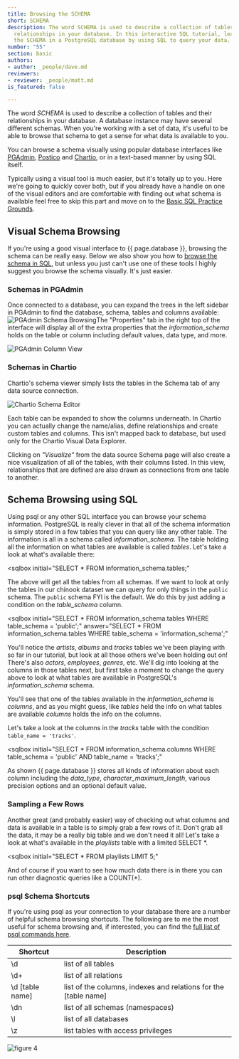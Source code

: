 ```yaml
---
title: Browsing the SCHEMA
short: SCHEMA
description: The word SCHEMA is used to describe a collection of tables and their
  relationships in your database. In this interactive SQL tutorial, learn how to browse
  the SCHEMA in a PostgreSQL database by using SQL to query your data.
number: "55"
section: basic
authors:
- author: _people/dave.md
reviewers:
- reviewer: _people/matt.md
is_featured: false

---
```

The word _SCHEMA_ is used to describe a collection of tables and their relationships in your database.  A database instance may have several different schemas.  When you're working with a set of data, it's useful to be able to browse that schema to get a sense for what data is available to you.

You can browse a schema visually using popular database interfaces like [PGAdmin](#schemas-in-pgadmin), [Postico](https://eggerapps.at/postico/) and [Chartio](#schemas-in-chartio), or in a text-based manner by using SQL itself.

Typically using a visual tool is much easier, but it's totally up to you.  Here we're going to quickly cover both, but if you already have a handle on one of the visual editors and are comfortable with finding out what schema is available feel free to skip this part and move on to the [Basic SQL Practice Grounds](../basic-practice/).

## Visual Schema Browsing

If you're using a good visual interface to {{ page.database }}, browsing the schema can be really easy.  Below we also show you how to [browse the schema in SQL](#schema-browsing-using-sql), but unless you just can't use one of these tools I highly suggest you browse the schema visually.  It's just easier.

### Schemas in PGAdmin

Once connected to a database, you can expand the trees in the left sidebar in PGAdmin to find the database, schema, tables and columns available:![PGAdmin Schema Browsing](/assets/images/learn-sql/pg-admin-schema-1.png)The "Properties" tab in the right top of the interface will display all of the extra properties that the _information_schema_ holds on the table or column including default values, data type, and more.

![PGAdmin Column View](/assets/images/learn-sql/pg-admin-schema-2.png)

### Schemas in Chartio

Chartio's schema viewer simply lists the tables in the Schema tab of any data source connection.

![Chartio Schema Editor](/assets/images/learn-sql/chartio-schema-editor.png)

Each table can be expanded to show the columns underneath.  In Chartio you can actually change the name/alias, define relationships and create custom tables and columns.  This isn't mapped back to database, but used only for the Chartio Visual Data Explorer.

Clicking on _"Visualize"_ from the data source Schema page will also create a nice visualization of all of the tables, with their columns listed.  In this view, relationships that are defined are also drawn as connections from one table to another.

## Schema Browsing using SQL

Using psql or any other SQL interface you can browse your schema information.  PostgreSQL is really clever in that all of the schema information is simply stored in a few tables that you can query like any other table.  The information is all in a schema called _information_schema_.  The table holding all the information on what tables are available is called _tables_.  Let's take a look at what's available there:

<sqlbox
initial="SELECT * FROM information_schema.tables;"

> </sqlbox>

The above will get all the tables from all schemas.  If we want to look at only the tables in our chinook dataset we can query for only things in the `public` schema.  The `public` schema FYI is the default.  We do this by just adding a condition on the _table_schema_ column.

<sqlbox
initial="SELECT * FROM information_schema.tables WHERE table_schema = 'public';"
answer="SELECT * FROM information_schema.tables WHERE table_schema = 'information_schema';"

> </sqlbox>

You'll notice the _artists_, _albums_ and _tracks_ tables we've been playing with so far in our tutorial, but look at all those others we've been holding out on! There's also _actors_, _employees_, _genres_, etc. We'll dig into looking at the columns in those tables next, but first take a moment to change the query above to look at what tables are available in PostgreSQL's _information_schema_ schema.

You'll see that one of the tables available in the _information_schema_ is _columns_, and as you might guess, like _tables_ held the info on what tables are available _columns_ holds the info on the columns.

Let's take a look at the columns in the _tracks_ table with the condition `table_name = 'tracks'`.

<sqlbox
initial="SELECT * FROM information_schema.columns WHERE table_schema = 'public' AND table_name = 'tracks';"

> </sqlbox>

As shown {{ page.database }} stores all kinds of information about each column including the _data_type_, _character_maximum_length_, various precision options and an optional default value.

### Sampling a Few Rows

Another great (and probably easier) way of checking out what columns and data is available in a table is to simply grab a few rows of it.  Don't grab all the data, it may be a really big table and we don't need it all!  Let's take a look at what's available in the _playlists_ table with a limited SELECT *.

<sqlbox
initial="SELECT * FROM playlists LIMIT 5;"

> </sqlbox>

And of course if you want to see how much data there is in there you can run other diagnostic queries like a COUNT(*).

### psql Schema Shortcuts

If you're using psql as your connection to your database there are a number of helpful schema browsing shortcuts.  The following are to me the most useful for schema browsing and, if interested, you can find the [full list of psql commands here](https://www.postgresql.org/docs/9.3/static/app-psql.html).

| Shortcut | Description |
| --- | --- |
| \\d | list of all tables |
| \\d+ | list of all relations |
| \\d \[table name\] | list of the columns, indexes and relations for the \[table name\] |
| \\dn | list of all schemas (namespaces) |
| \\l | list of all databases |
| \\z | list tables with access privileges |

![figure 4](/assets/images/learn-sql/sql-tutorial-schema-diagram-chartio.png)